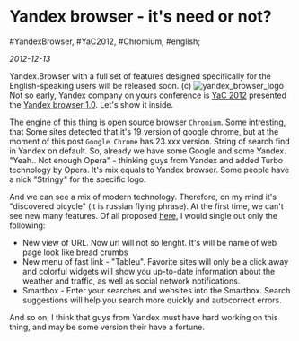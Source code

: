 # Yandex browser - it's need or not?

#YandexBrowser, #YaC2012, #Chromium, #english;

_2012-12-13_

Yandex.Browser with a full set of features designed specifically for the English-speaking users will be released soon. (с)
![yandex_browser_logo](https://yabs.yandex.ru/count/AI9QGHYaezm40002Zhqbnmm5KPK2cmPfMeYosr1G0vAjXGQgfZIAe4K6Kge2fPOOP92W7mBUaRpGIMG6an11hlnExYmQdEFG1B41VmS0)
Not so early, Yandex company on yours conference is [YaC 2012](https://fotki.yandex.ru/users/ya-events/album/136128/) presented the [Yandex browser 1.0](https://browser.yandex.com/). Let's show it inside.

The engine of this thing is open source browser ```Chromium```. Some intresting, that Some sites detected that it's 19 version of google chrome, but at the moment of this post ```Google Chrome``` has 23.xxx version. String of search find in Yandex on default. So, already we have some Google and some Yandex. "Yeah.. Not enough Opera" - thinking guys from Yandex and added Turbo technology by Opera. It's mix equals to Yandex browser. Some people have a nick "Stringy" for the specific logo.

And we can see a mix of modern technology. Therefore, on my mind it's "discovered bicycle" (it is russian flying phrase). At the first time, we can't see new many features. Of all proposed [here](https://browser.yandex.com/), I would single out only the following:

* New view of URL. Now url will not so lenght. It's will be name of web page look like bread crumbs
* New menu of fast link - "Tableu". Favorite sites will only be a click away and colorful widgets will show you up-to-date information about the weather and traffic, as well as social network notifications.
* Smartbox - Enter your searches and websites into the Smartbox. Search suggestions will help you search more quickly and autocorrect errors.

And so on, I think that guys from Yandex must have hard working on th</span>is thing, and may be some version their have a fortune.